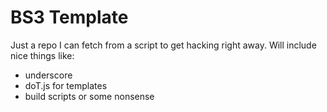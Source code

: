 # BS3 Template

Just a repo I can fetch from a script to get hacking right away. Will include nice things like:

* underscore
* doT.js for templates
* build scripts or some nonsense